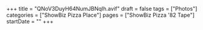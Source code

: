 +++
title = "QNoV3DuyH64NumJBNqIh.avif"
draft = false
tags = ["Photos"]
categories = ["ShowBiz Pizza Place"]
pages = ["ShowBiz Pizza '82 Tape"]
startDate = ""
+++
